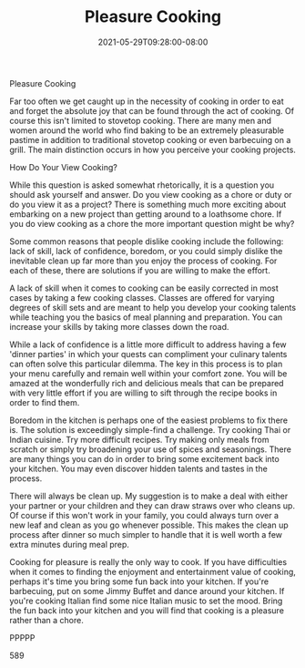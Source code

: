 ﻿---
title: "Pleasure Cooking"
date: 2021-05-29T09:28:00-08:00
description: "TXT Tips for Web Success"
featured_image: "/images/TXT.jpg"
tags: ["TXT"]
---

Pleasure Cooking

Far too often we get caught up in the necessity of cooking in order to eat and forget the absolute joy that can be found through the act of cooking. Of course this isn't limited to stovetop cooking. There are many men and women around the world who find baking to be an extremely pleasurable pastime in addition to traditional stovetop cooking or even barbecuing on a grill. The main distinction occurs in how you perceive your cooking projects.

How Do Your View Cooking?

While this question is asked somewhat rhetorically, it is a question you should ask yourself and answer. Do you view cooking as a chore or duty or do you view it as a project? There is something much more exciting about embarking on a new project than getting around to a loathsome chore. If you do view cooking as a chore the more important question might be why?

Some common reasons that people dislike cooking include the following: lack of skill, lack of confidence, boredom, or you could simply dislike the inevitable clean up far more than you enjoy the process of cooking. For each of these, there are solutions if you are willing to make the effort. 

A lack of skill when it comes to cooking can be easily corrected in most cases by taking a few cooking classes. Classes are offered for varying degrees of skill sets and are meant to help you develop your cooking talents while teaching you the basics of meal planning and preparation. You can increase your skills by taking more classes down the road. 

While a lack of confidence is a little more difficult to address having a few 'dinner parties' in which your quests can compliment your culinary talents can often solve this particular dilemma. The key in this process is to plan your menu carefully and remain well within your comfort zone. You will be amazed at the wonderfully rich and delicious meals that can be prepared with very little effort if you are willing to sift through the recipe books in order to find them. 

Boredom in the kitchen is perhaps one of the easiest problems to fix there is. The solution is exceedingly simple-find a challenge. Try cooking Thai or Indian cuisine. Try more difficult recipes. Try making only meals from scratch or simply try broadening your use of spices and seasonings. There are many things you can do in order to bring some excitement back into your kitchen. You may even discover hidden talents and tastes in the process.

There will always be clean up. My suggestion is to make a deal with either your partner or your children and they can draw straws over who cleans up. Of course if this won't work in your family, you could always turn over a new leaf and clean as you go whenever possible. This makes the clean up process after dinner so much simpler to handle that it is well worth a few extra minutes during meal prep. 

Cooking for pleasure is really the only way to cook. If you have difficulties when it comes to finding the enjoyment and entertainment value of cooking, perhaps it's time you bring some fun back into your kitchen. If you're barbecuing, put on some Jimmy Buffet and dance around your kitchen. If you're cooking Italian find some nice Italian music to set the mood. Bring the fun back into your kitchen and you will find that cooking is a pleasure rather than a chore.

PPPPP

589





